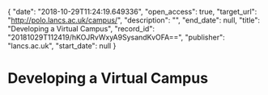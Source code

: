 {
  "date": "2018-10-29T11:24:19.649336", 
  "open_access": true, 
  "target_url": "http://polo.lancs.ac.uk/campus/", 
  "description": "", 
  "end_date": null, 
  "title": "Developing a Virtual Campus", 
  "record_id": "20181029T112419/hKOJRvWxyA9SysandKvOFA==", 
  "publisher": "lancs.ac.uk", 
  "start_date": null
}

# Developing a Virtual Campus

